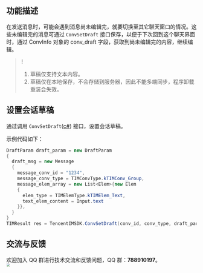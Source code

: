 ## 功能描述
在发送消息时，可能会遇到消息尚未编辑完，就要切换至其它聊天窗口的情况。这些未编辑完的消息可通过 `ConvSetDraft` 接口保存，以便于下次回到这个聊天界面时，通过 ConvInfo 对象的 conv_draft 字段，获取到尚未编辑完的内容，继续编辑。

>!
> 1. 草稿仅支持文本内容。
> 2. 草稿仅在本地保存，不会存储到服务器，因此不能多端同步，程序卸载重装会失效。

## 设置会话草稿
通过调用 `ConvSetDraft`([c#](https://comm.qq.com/im/doc/unity/api/ConvApi/ConvSetDraft.html)) 接口，设置会话草稿。

示例代码如下：


```c#
DraftParam draft_param = new DraftParam
{
  draft_msg = new Message
  {
    message_conv_id = "1234",
    message_conv_type = TIMConvType.kTIMConv_Group,
    message_elem_array = new List<Elem>{new Elem
    {
      elem_type = TIMElemType.kTIMElem_Text,
      text_elem_content = Input.text
    }},
  }
}
TIMResult res = TencentIMSDK.ConvSetDraft(conv_id, conv_type, draft_param);
```


## 交流与反馈

欢迎加入 QQ 群进行技术交流和反馈问题，QQ 群：**788910197**。
<img style="width: 200px; max-width: inherit; zoom: 50%;" src="https://qcloudimg.tencent-cloud.cn/raw/f351a1640d265047db85ffab1cd086a7.png" />

